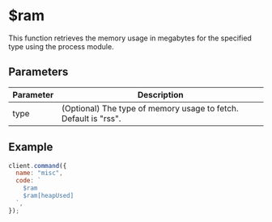 # $ram

This function retrieves the memory usage in megabytes for the specified type using the process module.

## Parameters

| Parameter | Description                                                     |
| --------- | --------------------------------------------------------------- |
| type      | (Optional) The type of memory usage to fetch. Default is "rss". |

## Example

```js
client.command({
  name: "misc",
  code: `
    $ram
    $ram[heapUsed]
  `,
});
```
